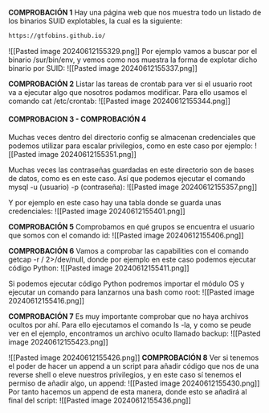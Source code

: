 **COMPROBACIÓN 1**
Hay una página web que nos muestra todo un listado de los binarios SUID explotables, la cual es la siguiente:
```bash
https://gtfobins.github.io/
```

![[Pasted image 20240612155329.png]]
Por ejemplo vamos a buscar por el binario /sur/bin/env, y vemos como nos muestra la forma de explotar dicho binario por SUID:
![[Pasted image 20240612155337.png]]


**COMPROBACIÓN 2**
Listar las tareas de crontab para ver si el usuario root va a ejecutar algo que nosotros podamos modificar. Para ello usamos el comando cat /etc/crontab:
![[Pasted image 20240612155344.png]]
#### COMPROBACION 3 - **COMPROBACIÓN 4**
Muchas veces dentro del directorio config se almacenan credenciales que podemos utilizar para escalar privilegios, como en este caso por ejemplo:
![[Pasted image 20240612155351.png]]

Muchas veces las contraseñas guardadas en este directorio son de bases de datos, como es en este caso. Así que podemos ejecutar el comando mysql -u (usuario) -p (contraseña):
![[Pasted image 20240612155357.png]]

Y por ejemplo en este caso hay una tabla donde se guarda unas credenciales:
![[Pasted image 20240612155401.png]]

**COMPROBACIÓN 5**
Comprobamos en qué grupos se encuentra el usuario que somos con el comando id:
![[Pasted image 20240612155406.png]]

**COMPROBACIÓN 6**
Vamos a comprobar las capabilities con el comando getcap -r / 2>/dev/null, donde por ejemplo en este caso podemos ejecutar código Python:
![[Pasted image 20240612155411.png]]

Si podemos ejecutar código Python podremos importar el módulo OS y ejecutar un comando para lanzarnos una bash como root:
![[Pasted image 20240612155416.png]]

**COMPROBACIÓN 7**
Es muy importante comprobar que no haya archivos ocultos por ahí. Para ello ejecutamos el comando ls -la, y como se peude ver en el ejemplo, encontramos un archivo oculto llamado backup:
![[Pasted image 20240612155423.png]]

![[Pasted image 20240612155426.png]]
**COMPROBACIÓN 8**
Ver si tenemos el poder de hacer un append a un script para añadir código que nos de una reverse shell o eleve nuestros privilegios, y en este caso sí tenemos el permiso de añadir algo, un append:
![[Pasted image 20240612155430.png]]
Por tanto hacemos un append de esta manera, donde esto se añadirá al final del script:
![[Pasted image 20240612155436.png]]